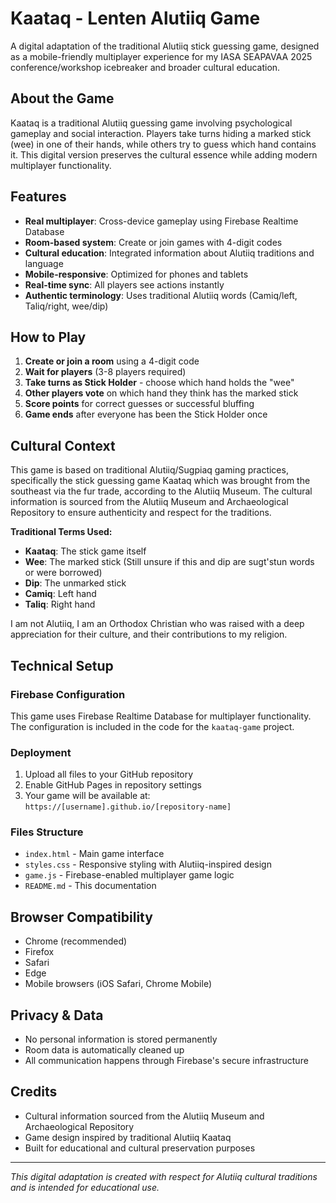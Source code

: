 # Kaataq - Lenten Alutiiq Game

A digital adaptation of the traditional Alutiiq stick guessing game, designed as a mobile-friendly multiplayer experience for my IASA SEAPAVAA 2025 conference/workshop icebreaker and broader cultural education.

## About the Game

Kaataq is a traditional Alutiiq guessing game involving psychological gameplay and social interaction. Players take turns hiding a marked stick (wee) in one of their hands, while others try to guess which hand contains it. This digital version preserves the cultural essence while adding modern multiplayer functionality.

## Features

- **Real multiplayer**: Cross-device gameplay using Firebase Realtime Database
- **Room-based system**: Create or join games with 4-digit codes
- **Cultural education**: Integrated information about Alutiiq traditions and language
- **Mobile-responsive**: Optimized for phones and tablets
- **Real-time sync**: All players see actions instantly
- **Authentic terminology**: Uses traditional Alutiiq words (Camiq/left, Taliq/right, wee/dip)

## How to Play

1. **Create or join a room** using a 4-digit code
2. **Wait for players** (3-8 players required)
3. **Take turns as Stick Holder** - choose which hand holds the "wee"
4. **Other players vote** on which hand they think has the marked stick
5. **Score points** for correct guesses or successful bluffing
6. **Game ends** after everyone has been the Stick Holder once

## Cultural Context

This game is based on traditional Alutiiq/Sugpiaq gaming practices, specifically the stick guessing game Kaataq which was brought from the southeast via the fur trade, according to the Alutiiq Museum. The cultural information is sourced from the Alutiiq Museum and Archaeological Repository to ensure authenticity and respect for the traditions.

**Traditional Terms Used:**
- **Kaataq**: The stick game itself
- **Wee**: The marked stick (Still unsure if this and dip are sugt'stun words or were borrowed)
- **Dip**: The unmarked stick  
- **Camiq**: Left hand
- **Taliq**: Right hand

I am not Alutiiq, I am an Orthodox Christian who was raised with a deep appreciation for their culture, and their contributions to my religion.


## Technical Setup

### Firebase Configuration
This game uses Firebase Realtime Database for multiplayer functionality. The configuration is included in the code for the `kaataq-game` project.

### Deployment
1. Upload all files to your GitHub repository
2. Enable GitHub Pages in repository settings
3. Your game will be available at: `https://[username].github.io/[repository-name]`

### Files Structure
- `index.html` - Main game interface
- `styles.css` - Responsive styling with Alutiiq-inspired design
- `game.js` - Firebase-enabled multiplayer game logic
- `README.md` - This documentation

## Browser Compatibility
- Chrome (recommended)
- Firefox
- Safari
- Edge
- Mobile browsers (iOS Safari, Chrome Mobile)

## Privacy & Data
- No personal information is stored permanently
- Room data is automatically cleaned up
- All communication happens through Firebase's secure infrastructure

## Credits
- Cultural information sourced from the Alutiiq Museum and Archaeological Repository
- Game design inspired by traditional Alutiiq Kaataq
- Built for educational and cultural preservation purposes

---

*This digital adaptation is created with respect for Alutiiq cultural traditions and is intended for educational use.*
